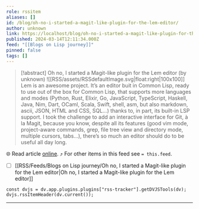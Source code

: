 ```yaml
---
role: rssitem
aliases: []
id: /blog/oh-no-i-started-a-magit-like-plugin-for-the-lem-editor/
author: unknown
link: https://localhost/blog/oh-no-i-started-a-magit-like-plugin-for-the-lem-editor/
published: 2024-03-14T12:11:34.000Z
feed: "[[Blogs on Lisp journey]]"
pinned: false
tags: []
---
```


> [!abstract] Oh no, I started a Magit-like plugin for the Lem editor (by unknown)
> ![[RSS/assets/RSSdefaultImage.svg|float:right|100x100]] Lem is an awesome project. It’s an editor buit in Common Lisp, ready to use out of the box for Common Lisp, that supports more languages and modes (Python, Rust, Elixir, Go, JavaScript, TypeScript, Haskell, Java, Nim, Dart, OCaml, Scala, Swift, shell, asm, but also markdown, ascii, JSON, HTML and CSS, SQL…) thanks to, in part, its built-in LSP support. I took the challenge to add an interactive interface for Git, à la Magit, because you know, despite all its features (good vim mode, project-aware commands, grep, file tree view and directory mode, multiple cursors, tabs…), there’s so much an editor should do to be useful all day long.

🌐 Read article [online](https://localhost/blog/oh-no-i-started-a-magit-like-plugin-for-the-lem-editor/). ⤴ For other items in this feed see `= this.feed`.

- [ ] [[RSS/Feeds/Blogs on Lisp journey/Oh no, I started a Magit-like plugin for the Lem editor|Oh no, I started a Magit-like plugin for the Lem editor]]

~~~dataviewjs
const dvjs = dv.app.plugins.plugins["rss-tracker"].getDVJSTools(dv);
dvjs.rssItemHeader(dv.current());
~~~

- - -

